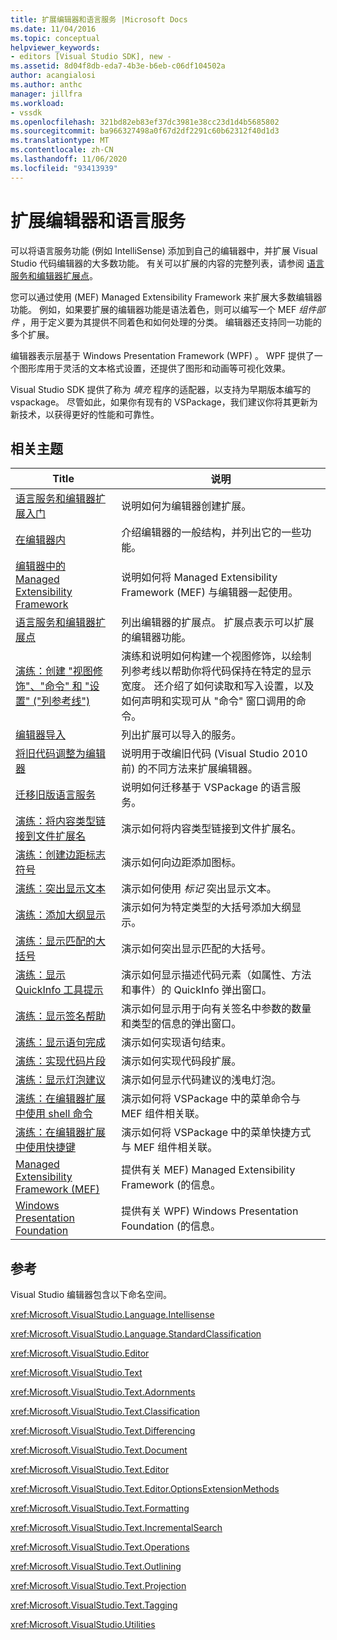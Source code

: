 ```yaml
---
title: 扩展编辑器和语言服务 |Microsoft Docs
ms.date: 11/04/2016
ms.topic: conceptual
helpviewer_keywords:
- editors [Visual Studio SDK], new -
ms.assetid: 8d04f8db-eda7-4b3e-b6eb-c06df104502a
author: acangialosi
ms.author: anthc
manager: jillfra
ms.workload:
- vssdk
ms.openlocfilehash: 321bd82eb83ef37dc3981e38cc23d1d4b5685802
ms.sourcegitcommit: ba966327498a0f67d2df2291c60b62312f40d1d3
ms.translationtype: MT
ms.contentlocale: zh-CN
ms.lasthandoff: 11/06/2020
ms.locfileid: "93413939"
---
```

# <a name="extend-the-editor-and-language-services"></a>扩展编辑器和语言服务
可以将语言服务功能 (例如 IntelliSense) 添加到自己的编辑器中，并扩展 Visual Studio 代码编辑器的大多数功能。  有关可以扩展的内容的完整列表，请参阅 [语言服务和编辑器扩展点](../extensibility/language-service-and-editor-extension-points.md)。

 您可以通过使用 (MEF) Managed Extensibility Framework 来扩展大多数编辑器功能。 例如，如果要扩展的编辑器功能是语法着色，则可以编写一个 MEF *组件部件* ，用于定义要为其提供不同着色和如何处理的分类。 编辑器还支持同一功能的多个扩展。

 编辑器表示层基于 Windows Presentation Framework (WPF) 。 WPF 提供了一个图形库用于灵活的文本格式设置，还提供了图形和动画等可视化效果。

 Visual Studio SDK 提供了称为 *填充* 程序的适配器，以支持为早期版本编写的 vspackage。 尽管如此，如果你有现有的 VSPackage，我们建议你将其更新为新技术，以获得更好的性能和可靠性。

## <a name="related-topics"></a>相关主题

|Title|说明|
|-----------|-----------------|
|[语言服务和编辑器扩展入门](../extensibility/getting-started-with-language-service-and-editor-extensions.md)|说明如何为编辑器创建扩展。|
|[在编辑器内](../extensibility/inside-the-editor.md)|介绍编辑器的一般结构，并列出它的一些功能。|
|[编辑器中的 Managed Extensibility Framework](../extensibility/managed-extensibility-framework-in-the-editor.md)|说明如何将 Managed Extensibility Framework (MEF) 与编辑器一起使用。|
|[语言服务和编辑器扩展点](../extensibility/language-service-and-editor-extension-points.md)|列出编辑器的扩展点。 扩展点表示可以扩展的编辑器功能。|
|[演练：创建 "视图修饰"、"命令" 和 "设置" ("列参考线") ](../extensibility/walkthrough-creating-a-view-adornment-commands-and-settings-column-guides.md)|演练和说明如何构建一个视图修饰，以绘制列参考线以帮助你将代码保持在特定的显示宽度。  还介绍了如何读取和写入设置，以及如何声明和实现可从 "命令" 窗口调用的命令。|
|[编辑器导入](../extensibility/editor-imports.md)|列出扩展可以导入的服务。|
|[将旧代码调整为编辑器](/previous-versions/visualstudio/visual-studio-2015/extensibility/adapting-legacy-code-to-the-editor?preserve-view=true&view=vs-2015)|说明用于改编旧代码 (Visual Studio 2010 前) 的不同方法来扩展编辑器。|
|[迁移旧版语言服务](../extensibility/internals/migrating-a-legacy-language-service.md)|说明如何迁移基于 VSPackage 的语言服务。|
|[演练：将内容类型链接到文件扩展名](../extensibility/walkthrough-linking-a-content-type-to-a-file-name-extension.md)|演示如何将内容类型链接到文件扩展名。|
|[演练：创建边距标志符号](../extensibility/walkthrough-creating-a-margin-glyph.md)|演示如何向边距添加图标。|
|[演练：突出显示文本](../extensibility/walkthrough-highlighting-text.md)|演示如何使用 *标记* 突出显示文本。|
|[演练：添加大纲显示](../extensibility/walkthrough-outlining.md)|演示如何为特定类型的大括号添加大纲显示。|
|[演练：显示匹配的大括号](../extensibility/walkthrough-displaying-matching-braces.md)|演示如何突出显示匹配的大括号。|
|[演练：显示 QuickInfo 工具提示](../extensibility/walkthrough-displaying-quickinfo-tooltips.md)|演示如何显示描述代码元素（如属性、方法和事件）的 QuickInfo 弹出窗口。|
|[演练：显示签名帮助](../extensibility/walkthrough-displaying-signature-help.md)|演示如何显示用于向有关签名中参数的数量和类型的信息的弹出窗口。|
|[演练：显示语句完成](../extensibility/walkthrough-displaying-statement-completion.md)|演示如何实现语句结束。|
|[演练：实现代码片段](../extensibility/walkthrough-implementing-code-snippets.md)|演示如何实现代码段扩展。|
|[演练：显示灯泡建议](../extensibility/walkthrough-displaying-light-bulb-suggestions.md)|演示如何显示代码建议的浅电灯泡。|
|[演练：在编辑器扩展中使用 shell 命令](../extensibility/walkthrough-using-a-shell-command-with-an-editor-extension.md)|演示如何将 VSPackage 中的菜单命令与 MEF 组件相关联。|
|[演练：在编辑器扩展中使用快捷键](../extensibility/walkthrough-using-a-shortcut-key-with-an-editor-extension.md)|演示如何将 VSPackage 中的菜单快捷方式与 MEF 组件相关联。|
|[Managed Extensibility Framework (MEF)](/dotnet/framework/mef/index)|提供有关 MEF) Managed Extensibility Framework (的信息。|
|[Windows Presentation Foundation](/dotnet/framework/wpf/index)|提供有关 WPF) Windows Presentation Foundation (的信息。|

## <a name="reference"></a>参考
 Visual Studio 编辑器包含以下命名空间。

 <xref:Microsoft.VisualStudio.Language.Intellisense>

 <xref:Microsoft.VisualStudio.Language.StandardClassification>

 <xref:Microsoft.VisualStudio.Editor>

 <xref:Microsoft.VisualStudio.Text>

 <xref:Microsoft.VisualStudio.Text.Adornments>

 <xref:Microsoft.VisualStudio.Text.Classification>

 <xref:Microsoft.VisualStudio.Text.Differencing>

 <xref:Microsoft.VisualStudio.Text.Document>

 <xref:Microsoft.VisualStudio.Text.Editor>

 <xref:Microsoft.VisualStudio.Text.Editor.OptionsExtensionMethods>

 <xref:Microsoft.VisualStudio.Text.Formatting>

 <xref:Microsoft.VisualStudio.Text.IncrementalSearch>

 <xref:Microsoft.VisualStudio.Text.Operations>

 <xref:Microsoft.VisualStudio.Text.Outlining>

 <xref:Microsoft.VisualStudio.Text.Projection>

 <xref:Microsoft.VisualStudio.Text.Tagging>

 <xref:Microsoft.VisualStudio.Utilities>